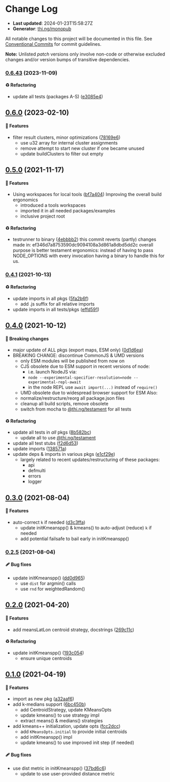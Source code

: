 # Change Log

- **Last updated**: 2024-01-23T15:58:27Z
- **Generator**: [thi.ng/monopub](https://thi.ng/monopub)

All notable changes to this project will be documented in this file.
See [Conventional Commits](https://conventionalcommits.org/) for commit guidelines.

**Note:** Unlisted _patch_ versions only involve non-code or otherwise excluded changes
and/or version bumps of transitive dependencies.

### [0.6.43](https://github.com/thi-ng/umbrella/tree/@thi.ng/k-means@0.6.43) (2023-11-09)

#### ♻️ Refactoring

- update all tests (packages A-S) ([e3085e4](https://github.com/thi-ng/umbrella/commit/e3085e4))

## [0.6.0](https://github.com/thi-ng/umbrella/tree/@thi.ng/k-means@0.6.0) (2023-02-10)

#### 🚀 Features

- filter result clusters, minor optimizations ([78169e6](https://github.com/thi-ng/umbrella/commit/78169e6))
  - use u32 array for internal cluster assignments
  - remove attempt to start new cluster if one became unused
  - update buildClusters to filter out empty

## [0.5.0](https://github.com/thi-ng/umbrella/tree/@thi.ng/k-means@0.5.0) (2021-11-17)

#### 🚀 Features

- Using workspaces for local tools ([bf7a404](https://github.com/thi-ng/umbrella/commit/bf7a404))
  Improving the overall build ergonomics
  - introduced a tools workspaces
  - imported it in all needed packages/examples
  - inclusive project root

#### ♻️ Refactoring

- testrunner to binary ([4ebbbb2](https://github.com/thi-ng/umbrella/commit/4ebbbb2))
  this commit reverts (partly) changes made in:
  ef346d7a8753590dc9094108a3d861a8dbd5dd2c
  overall purpose is better testament ergonomics:
  instead of having to pass NODE_OPTIONS with every invocation
  having a binary to handle this for us.

### [0.4.1](https://github.com/thi-ng/umbrella/tree/@thi.ng/k-means@0.4.1) (2021-10-13)

#### ♻️ Refactoring

- update imports in all pkgs ([5fa2b6f](https://github.com/thi-ng/umbrella/commit/5fa2b6f))
  - add .js suffix for all relative imports
- update imports in all tests/pkgs ([effd591](https://github.com/thi-ng/umbrella/commit/effd591))

## [0.4.0](https://github.com/thi-ng/umbrella/tree/@thi.ng/k-means@0.4.0) (2021-10-12)

#### 🛑 Breaking changes

- major update of ALL pkgs (export maps, ESM only) ([0d1d6ea](https://github.com/thi-ng/umbrella/commit/0d1d6ea))
- BREAKING CHANGE: discontinue CommonJS & UMD versions
  - only ESM modules will be published from now on
  - CJS obsolete due to ESM support in recent versions of node:
    - i.e. launch NodeJS via:
    - `node --experimental-specifier-resolution=node --experimental-repl-await`
    - in the node REPL use `await import(...)` instead of `require()`
  - UMD obsolete due to widespread browser support for ESM
  Also:
  - normalize/restructure/reorg all package.json files
  - cleanup all build scripts, remove obsolete
  - switch from mocha to [@thi.ng/testament](https://github.com/thi-ng/umbrella/tree/main/packages/testament) for all tests

#### ♻️ Refactoring

- update all tests in _all_ pkgs ([8b582bc](https://github.com/thi-ng/umbrella/commit/8b582bc))
  - update all to use [@thi.ng/testament](https://github.com/thi-ng/umbrella/tree/main/packages/testament)
- update all test stubs ([f2d6d53](https://github.com/thi-ng/umbrella/commit/f2d6d53))
- update imports ([138571a](https://github.com/thi-ng/umbrella/commit/138571a))
- update deps & imports in various pkgs ([e1cf29e](https://github.com/thi-ng/umbrella/commit/e1cf29e))
  - largely related to recent updates/restructuring of these packages:
    - api
    - defmulti
    - errors
    - logger

## [0.3.0](https://github.com/thi-ng/umbrella/tree/@thi.ng/k-means@0.3.0) (2021-08-04)

#### 🚀 Features

- auto-correct `k` if needed ([d3c3ffa](https://github.com/thi-ng/umbrella/commit/d3c3ffa))
  - update initKmeanspp() & kmeans() to auto-adjust (reduce) `k` if needed
  - add potential failsafe to bail early in initKmeanspp()

### [0.2.5](https://github.com/thi-ng/umbrella/tree/@thi.ng/k-means@0.2.5) (2021-08-04)

#### 🩹 Bug fixes

- update initKmeanspp() ([dd0d965](https://github.com/thi-ng/umbrella/commit/dd0d965))
  - use `dist` for argmin() calls
  - use `rnd` for weightedRandom()

## [0.2.0](https://github.com/thi-ng/umbrella/tree/@thi.ng/k-means@0.2.0) (2021-04-20)

#### 🚀 Features

- add meansLatLon centroid strategy, docstrings ([269c11c](https://github.com/thi-ng/umbrella/commit/269c11c))

#### ♻️ Refactoring

- update initKmeanspp() ([193c054](https://github.com/thi-ng/umbrella/commit/193c054))
  - ensure unique centroids

## [0.1.0](https://github.com/thi-ng/umbrella/tree/@thi.ng/k-means@0.1.0) (2021-04-19)

#### 🚀 Features

- import as new pkg ([a32aaf6](https://github.com/thi-ng/umbrella/commit/a32aaf6))
- add k-medians support ([6bc450b](https://github.com/thi-ng/umbrella/commit/6bc450b))
  - add CentroidStrategy, update KMeansOpts
  - update kmeans() to use strategy impl
  - extract means() & medians() strategies
- add kmeans++ initialization, update opts ([fcc2dcc](https://github.com/thi-ng/umbrella/commit/fcc2dcc))
  - add `KMeansOpts.initial` to provide initial centroids
  - add initKmeanspp() impl
  - update kmeans() to use improved init step (if needed)

#### 🩹 Bug fixes

- use dist metric in initKmeanspp() ([37bd6c6](https://github.com/thi-ng/umbrella/commit/37bd6c6))
  - update to use user-provided distance metric
